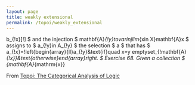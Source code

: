 ```yaml
---
layout: page
title: weakly extensional
permalink: /topoi/weakly_extensional
---
```

b_{!x}]!] $ and the injection $ mathbf{A}_{!y}tovarinjlim_{xin X}mathbf{A}x $ assigns to $ a_{!y}in A_{!y} $ the selection $ a $ that has $ a_{!x}=!left{begin{array}{ll}a_{!y}&text{if}quad x=y emptyset_{!mathbf{A}_{!x}}&text{otherwise}end{array}right. $ Exercise 68. Given a collection $ {mathbf{A}_{mathrm{x}}


From [Topoi: The Categorical Analysis of Logic](https://mathgloss.github.io/MathGloss/topoi.html)